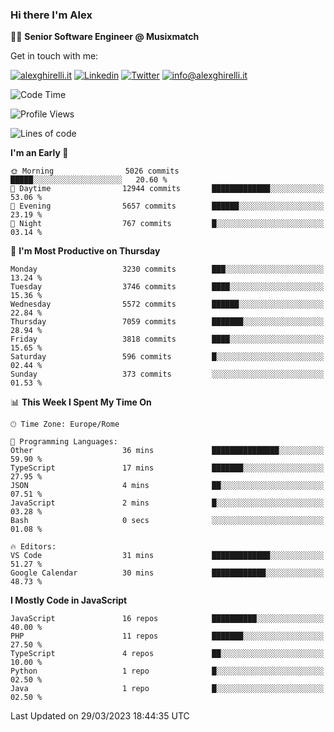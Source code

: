 ### Hi there I'm Alex

👨‍💻 __Senior Software Engineer @ Musixmatch__

Get in touch with me:

[![alexghirelli.it](https://img.shields.io/static/v1?label=alexghirelli.it&message=%20&color=red&logo=&style=flat-square&logoColor=white)](https://www.alexghirelli.it/)
[![Linkedin](https://img.shields.io/static/v1?label=Linkedin&message=%20&color=blue&logo=Linkedin&style=flat-square&logoColor=white)](https://linkedin.com/in/alexghirelli)
[![Twitter](https://img.shields.io/static/v1?label=Twitter&message=%20&color=blue&logo=Twitter&style=flat-square&logoColor=white)](https://twitter.com/alexGhirelli)
[![info@alexghirelli.it](https://img.shields.io/static/v1?label=info@alexghirelli.it&message=%20&color=red&logo=gmail&style=flat-square&logoColor=white)](mailto:info@alexghirelli.it)

<!--START_SECTION:waka-->
![Code Time](http://img.shields.io/badge/Code%20Time-7%2C386%20hrs%2038%20mins-blue)

![Profile Views](http://img.shields.io/badge/Profile%20Views-0-blue)

![Lines of code](https://img.shields.io/badge/From%20Hello%20World%20I%27ve%20Written-33.7%20million%20lines%20of%20code-blue)

**I'm an Early 🐤** 

```text
🌞 Morning                5026 commits        █████░░░░░░░░░░░░░░░░░░░░   20.60 % 
🌆 Daytime                12944 commits       █████████████░░░░░░░░░░░░   53.06 % 
🌃 Evening                5657 commits        ██████░░░░░░░░░░░░░░░░░░░   23.19 % 
🌙 Night                  767 commits         █░░░░░░░░░░░░░░░░░░░░░░░░   03.14 % 
```
📅 **I'm Most Productive on Thursday** 

```text
Monday                   3230 commits        ███░░░░░░░░░░░░░░░░░░░░░░   13.24 % 
Tuesday                  3746 commits        ████░░░░░░░░░░░░░░░░░░░░░   15.36 % 
Wednesday                5572 commits        ██████░░░░░░░░░░░░░░░░░░░   22.84 % 
Thursday                 7059 commits        ███████░░░░░░░░░░░░░░░░░░   28.94 % 
Friday                   3818 commits        ████░░░░░░░░░░░░░░░░░░░░░   15.65 % 
Saturday                 596 commits         █░░░░░░░░░░░░░░░░░░░░░░░░   02.44 % 
Sunday                   373 commits         ░░░░░░░░░░░░░░░░░░░░░░░░░   01.53 % 
```


📊 **This Week I Spent My Time On** 

```text
🕑︎ Time Zone: Europe/Rome

💬 Programming Languages: 
Other                    36 mins             ███████████████░░░░░░░░░░   59.90 % 
TypeScript               17 mins             ███████░░░░░░░░░░░░░░░░░░   27.95 % 
JSON                     4 mins              ██░░░░░░░░░░░░░░░░░░░░░░░   07.51 % 
JavaScript               2 mins              █░░░░░░░░░░░░░░░░░░░░░░░░   03.28 % 
Bash                     0 secs              ░░░░░░░░░░░░░░░░░░░░░░░░░   01.08 % 

🔥 Editors: 
VS Code                  31 mins             █████████████░░░░░░░░░░░░   51.27 % 
Google Calendar          30 mins             ████████████░░░░░░░░░░░░░   48.73 % 
```

**I Mostly Code in JavaScript** 

```text
JavaScript               16 repos            ██████████░░░░░░░░░░░░░░░   40.00 % 
PHP                      11 repos            ███████░░░░░░░░░░░░░░░░░░   27.50 % 
TypeScript               4 repos             ██░░░░░░░░░░░░░░░░░░░░░░░   10.00 % 
Python                   1 repo              █░░░░░░░░░░░░░░░░░░░░░░░░   02.50 % 
Java                     1 repo              █░░░░░░░░░░░░░░░░░░░░░░░░   02.50 % 
```




 Last Updated on 29/03/2023 18:44:35 UTC
<!--END_SECTION:waka-->
